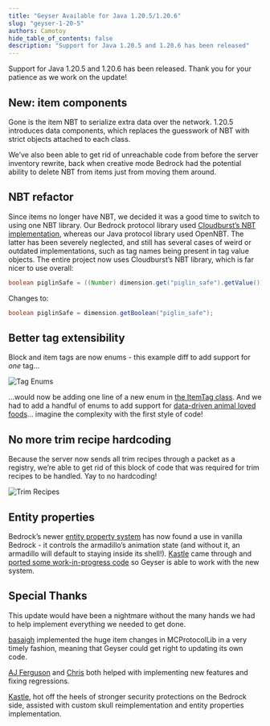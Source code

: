 ```yaml
---
title: "Geyser Available for Java 1.20.5/1.20.6"
slug: "geyser-1-20-5"
authors: Camotoy
hide_table_of_contents: false
description: "Support for Java 1.20.5 and 1.20.6 has been released"
---
```


Support for Java 1.20.5 and 1.20.6 has been released. Thank you for your patience as we work on the update!

<!-- truncate -->

## New: item components

Gone is the item NBT to serialize extra data over the network. 1.20.5 introduces data components, which replaces the guesswork of NBT with strict objects attached to each class.

We’ve also been able to get rid of unreachable code from before the server inventory rewrite, back when creative mode Bedrock had the potential ability to delete NBT from items just from moving them around.

## NBT refactor

Since items no longer have NBT, we decided it was a good time to switch to using one NBT library. Our Bedrock protocol library used [Cloudburst’s NBT implementation](https://github.com/CloudburstMC/NBT), whereas our Java protocol library used OpenNBT. The latter has been severely neglected, and still has several cases of weird or outdated implementations, such as tag names being present in tag value objects. The entire project now uses Cloudburst’s NBT library, which is far nicer to use overall:

```java
boolean piglinSafe = ((Number) dimension.get("piglin_safe").getValue()).byteValue() != (byte) 0;
```

Changes to:

```java
boolean piglinSafe = dimension.getBoolean("piglin_safe");
```

## Better tag extensibility

Block and item tags are now enums - this example diff to add support for _one_ tag…

![Tag Enums](/img/blog/2024-05-02-geyser-1-20-5/tag-enums.png)

…would now be adding one line of a new enum in [the ItemTag class](https://github.com/GeyserMC/Geyser/blob/8b7b8cdffdb7aba97ef817037859d1151f4b2665/core/src/main/java/org/geysermc/geyser/session/cache/tags/ItemTag.java). And we had to add a handful of enums to add support for [data-driven animal loved foods](https://github.com/GeyserMC/Geyser/commit/59a2c0dc02abacd00fe3a72788cc9317c891557e)... imagine the complexity with the first style of code!

## No more trim recipe hardcoding

Because the server now sends all trim recipes through a packet as a registry, we’re able to get rid of this block of code that was required for trim recipes to be handled. Yay to no hardcoding!

![Trim Recipes](/img/blog/2024-05-02-geyser-1-20-5/trim-recipes.png)

## Entity properties

Bedrock’s newer [entity property system](https://learn.microsoft.com/en-us/minecraft/creator/documents/introductiontoentityproperties?view=minecraft-bedrock-stable) has now found a use in vanilla Bedrock - it controls the armadillo’s animation state (and without it, an armadillo will default to staying inside its shell!). [Kastle](https://github.com/Kas-tle) came through and [ported some work-in-progress code](https://github.com/GeyserMC/Geyser/commit/99e6a2981da27a9ec8f09c04cfc8e73a296e4263) so Geyser is able to work with the new system. 

## Special Thanks

This update would have been a nightmare without the many hands we had to help implement everything we needed to get done.

[basaigh](https://github.com/basaigh) implemented the huge item changes in MCProtocolLib in a very timely fashion, meaning that Geyser could get right to updating its own code.

[AJ Ferguson](https://github.com/AJ-Ferguson) and [Chris](https://github.com/onebeastchris) both helped with implementing new features and fixing regressions.

[Kastle](https://github.com/Kas-tle), hot off the heels of stronger security protections on the Bedrock side, assisted with custom skull reimplementation and entity properties implementation.